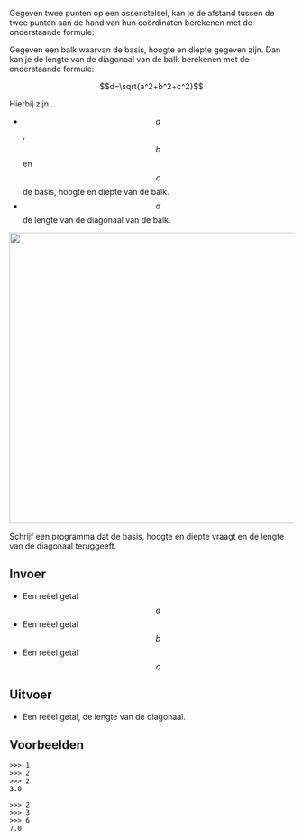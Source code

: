 Gegeven twee punten op een assenstelsel, kan je de afstand tussen de twee punten aan de hand van hun coördinaten berekenen met de onderstaande formule:

Gegeven een balk waarvan de basis, hoogte en diepte gegeven zijn. Dan kan je de lengte van de diagonaal van de balk berekenen met de onderstaande formule:

$$d=\sqrt{a^2+b^2+c^2}$$

Hierbij zijn...
- $$a$$, $$b$$ en $$c$$ de basis, hoogte en diepte van de balk.
- $$d$$ de lengte van de diagonaal van de balk.

<img src="http://wm.math4allview.appspot.com/getresource?blob-key=AMIfv97ONbXDdcYrk2BXGRhShy9P_wCUJtZe24HcCE5o8W6-WUwNnahcsIjiR9F0lhw7KRJ-TIVEiDKXV0BbeyUaQQyx55N2Jg-VEUk8URHF-cjJTSgBtCavVX-gNAatnhjFl9-op2d3VH-ibwIagfB3E5pjNHGb3aiXlTT2Rp7KkplGp2s7v54" width="516"/>

Schrijf een programma dat de basis, hoogte en diepte vraagt en de lengte van de diagonaal teruggeeft.

## Invoer

- Een reëel getal $$a$$
- Een reëel getal $$b$$
- Een reëel getal $$c$$

## Uitvoer

- Een reëel getal, de lengte van de diagonaal.

## Voorbeelden

```
>>> 1
>>> 2
>>> 2
3.0

>>> 2
>>> 3
>>> 6
7.0
```


